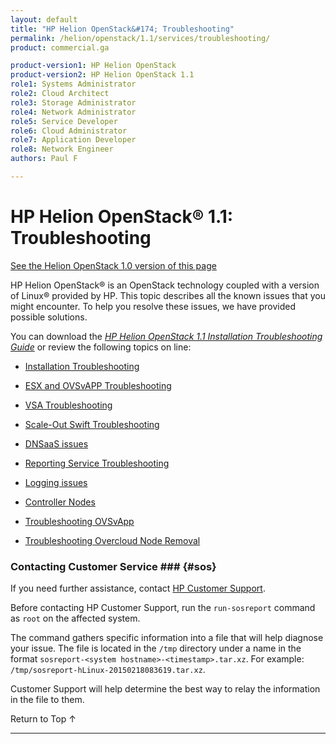 ```yaml
---
layout: default
title: "HP Helion OpenStack&#174; Troubleshooting"
permalink: /helion/openstack/1.1/services/troubleshooting/
product: commercial.ga

product-version1: HP Helion OpenStack
product-version2: HP Helion OpenStack 1.1
role1: Systems Administrator 
role2: Cloud Architect 
role3: Storage Administrator 
role4: Network Administrator 
role5: Service Developer 
role6: Cloud Administrator 
role7: Application Developer 
role8: Network Engineer 
authors: Paul F

---
```

<!--UNDER REVISION-->

<script>

function PageRefresh {
onLoad="window.refresh"
}

PageRefresh();

</script>
<!--

<p style="font-size: small;"> <a href="/helion/openstack/1.1/services/object/overview/">&#9664; PREV</a> | <a href="/helion/openstack/1.1/services/overview/">&#9650; UP</a> | <a href="/helion/openstack/1.1/services/reporting/overview/"> NEXT &#9654</a> </p> --->


# HP Helion OpenStack&#174; 1.1: Troubleshooting 
[See the Helion OpenStack 1.0 version of this page](/helion/openstack/services/troubleshooting/)

HP Helion OpenStack&#174; is an OpenStack technology coupled with a version of Linux&reg; provided by HP. This topic describes all the known issues that you might encounter. To help you resolve these issues, we have provided possible solutions.

You can download the <a href="http://gaf2871b9d2d13cf45c1306b35bf01764.cdn.hpcloudsvc.com/Troubleshooting_Installation.pdf">*HP Helion OpenStack 1.1 Installation Troubleshooting Guide*</a> or review the following topics on line:

* [Installation Troubleshooting](/helion/openstack/1.1/services/troubleshooting/install/)

* [ESX and OVSvAPP Troubleshooting](/helion/openstack/1.1/services/troubleshooting/esx/)

* [VSA Troubleshooting](/helion/openstack/1.1/services/troubleshooting/vsa/)

* [Scale-Out Swift Troubleshooting](/helion/openstack/1.1/services/troubleshooting/swift/)

* [DNSaaS issues](/helion/openstack/1.1/services/troubleshooting/dns)

* [Reporting Service Troubleshooting](/helion/openstack/1.1/services/reporting/troubleshooting/)

* [Logging issues](/helion/openstack/1.1/services/troubleshooting/logging/)

* [Controller Nodes](/helion/openstack/1.1/services/troubleshooting/controller/)

* [Troubleshooting OVSvApp](/helion/openstack/1.1/services/troubleshooting/ovsvapp/)
* [Troubleshooting Overcloud Node Removal](/helion/openstack/1.1/services/troubleshooting/overcloud/)

### Contacting Customer Service ### {#sos}

If you need further assistance, contact [HP Customer Support](http://www.hpcloud.com/about/contact). 

Before contacting HP Customer Support, run the `run-sosreport` command as `root` on the affected system. 

The command gathers specific information into a file that will help diagnose your issue. The file is located in the `/tmp` directory under a name in the format `sosreport-<system hostname>-<timestamp>.tar.xz`. For example: `/tmp/sosreport-hLinux-20150218083619.tar.xz`. 

Customer Support will help determine the best way to relay the information in the file to them.

<a href="#top" style="padding:14px 0px 14px 0px; text-decoration: none;"> Return to Top &#8593;</a>

----
